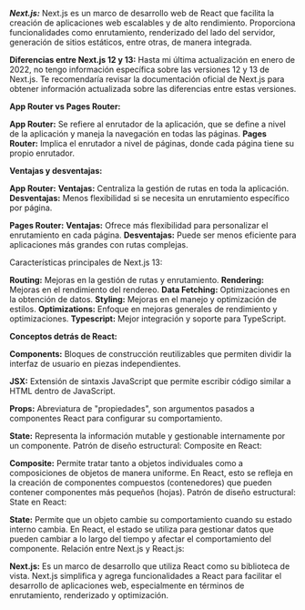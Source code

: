 ***Next.js:***
Next.js es un marco de desarrollo web de React que facilita la creación de aplicaciones web escalables y de alto rendimiento. Proporciona funcionalidades como enrutamiento, renderizado del lado del servidor, generación de sitios estáticos, entre otras, de manera integrada.

**Diferencias entre Next.js 12 y 13:**
Hasta mi última actualización en enero de 2022, no tengo información específica sobre las versiones 12 y 13 de Next.js. Te recomendaría revisar la documentación oficial de Next.js para obtener información actualizada sobre las diferencias entre estas versiones.

**App Router vs Pages Router:**

**App Router:** Se refiere al enrutador de la aplicación, que se define a nivel de la aplicación y maneja la navegación en todas las páginas.
**Pages Router:** Implica el enrutador a nivel de páginas, donde cada página tiene su propio enrutador.


**Ventajas y desventajas:**

**App Router:**
**Ventajas:** Centraliza la gestión de rutas en toda la aplicación.
**Desventajas:** Menos flexibilidad si se necesita un enrutamiento específico por página.

**Pages Router:**
**Ventajas:** Ofrece más flexibilidad para personalizar el enrutamiento en cada página.
**Desventajas:** Puede ser menos eficiente para aplicaciones más grandes con rutas complejas.

Características principales de Next.js 13:

**Routing:** Mejoras en la gestión de rutas y enrutamiento.
**Rendering:** Mejoras en el rendimiento del rendereo.
**Data Fetching:** Optimizaciones en la obtención de datos.
**Styling:** Mejoras en el manejo y optimización de estilos.
**Optimizations:** Enfoque en mejoras generales de rendimiento y optimizaciones.
**Typescript:** Mejor integración y soporte para TypeScript.


**Conceptos detrás de React:**

**Components:** Bloques de construcción reutilizables que permiten dividir la interfaz de usuario en piezas independientes.

**JSX:** Extensión de sintaxis JavaScript que permite escribir código similar a HTML dentro de JavaScript.

**Props:** Abreviatura de "propiedades", son argumentos pasados a componentes React para configurar su comportamiento.

**State:** Representa la información mutable y gestionable internamente por un componente.
Patrón de diseño estructural: Composite en React:

**Composite:** Permite tratar tanto a objetos individuales como a composiciones de objetos de manera uniforme. En React, esto se refleja en la creación de componentes compuestos (contenedores) que pueden contener componentes más pequeños (hojas).
Patrón de diseño estructural: State en React:

**State:** Permite que un objeto cambie su comportamiento cuando su estado interno cambia. En React, el estado se utiliza para gestionar datos que pueden cambiar a lo largo del tiempo y afectar el comportamiento del componente.
Relación entre Next.js y React.js:

**Next.js:** Es un marco de desarrollo que utiliza React como su biblioteca de vista. Next.js simplifica y agrega funcionalidades a React para facilitar el desarrollo de aplicaciones web, especialmente en términos de enrutamiento, renderizado y optimización.
